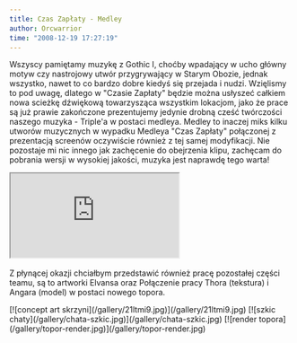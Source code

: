 ```yaml
---
title: Czas Zapłaty - Medley
author: Orcwarrior
time: "2008-12-19 17:27:19"
---
```


Wszyscy pamiętamy muzykę z Gothic I, choćby wpadający w ucho główny motyw czy nastrojowy utwór przygrywający w Starym Obozie, jednak wszystko, nawet to co bardzo dobre kiedyś się przejada i nudzi. Wzięlismy to pod uwagę, dlatego w "Czasie Zapłaty" będzie można usłyszeć całkiem nowa scieżkę dźwiękową towarzysząca wszystkim lokacjom, jako że prace są już prawie zakończone prezentujemy jedynie drobną cześć twórczości naszego muzyka - Triple'a w postaci medleya. Medley to inaczej miks kilku utworów muzycznych w wypadku Medleya "Czas Zapłaty" połączonej z prezentacją screenów oczywiście również z tej samej modyfikacji. Nie pozostaje mi nic innego jak zachęcenie do obejrzenia klipu, zachęcam do pobrania wersji w wysokiej jakości, muzyka jest naprawdę tego warta!

<iframe class="video" src="https://www.youtube.com/embed/dyODmS1GTck" allowfullscreen></iframe>

Z płynącej okazji chciałbym przedstawić również pracę pozostałej części teamu, są to artworki Elvansa oraz Połączenie pracy Thora (tekstura) i Angara (model) w postaci nowego topora.

<div class="gallery" markdown="1">
[![concept art skrzyni](/gallery/21ltmi9.jpg)](/gallery/21ltmi9.jpg)
[![szkic chaty](/gallery/chata-szkic.jpg)](/gallery/chata-szkic.jpg)
[![render topora](/gallery/topor-render.jpg)](/gallery/topor-render.jpg)
</div>